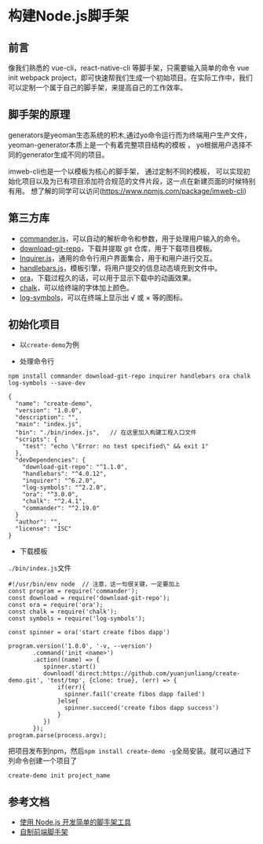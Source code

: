 # 构建Node.js脚手架

## 前言

像我们熟悉的 vue-cli，react-native-cli 等脚手架，只需要输入简单的命令 vue init webpack project，即可快速帮我们生成一个初始项目。在实际工作中，我们可以定制一个属于自己的脚手架，来提高自己的工作效率。

## 脚手架的原理

generators是yeoman生态系统的积木,通过yo命令运行而为终端用户生产文件，yeoman-generator本质上是一个有着完整项目结构的模板 ， yo根据用户选择不同的generator生成不同的项目。

imweb-cli也是一个以模板为核心的脚手架， 通过定制不同的模板， 可以实现初始化项目以及为已有项目添加符合规范的文件片段，这一点在新建页面的时候特别有用。 想了解的同学可以访问(https://www.npmjs.com/package/imweb-cli)

## 第三方库

- [commander.js](https://github.com/tj/commander.js)，可以自动的解析命令和参数，用于处理用户输入的命令。
- [download-git-repo](https://github.com/flipxfx/download-git-repo)，下载并提取 git 仓库，用于下载项目模板。
- [Inquirer.js](https://github.com/SBoudrias/Inquirer.js)，通用的命令行用户界面集合，用于和用户进行交互。
- [handlebars.js](https://github.com/wycats/handlebars.js)，模板引擎，将用户提交的信息动态填充到文件中。
- [ora](https://github.com/sindresorhus/ora)，下载过程久的话，可以用于显示下载中的动画效果。
- [chalk](https://github.com/chalk/chalk)，可以给终端的字体加上颜色。
- [log-symbols](https://github.com/sindresorhus/log-symbols)，可以在终端上显示出 √ 或 × 等的图标。

## 初始化项目

- 以`create-demo`为例

- 处理命令行

```
npm install commander download-git-repo inquirer handlebars ora chalk log-symbols --save-dev
```


```
{
  "name": "create-demo",
  "version": "1.0.0",
  "description": "",
  "main": "index.js",
  "bin": "./bin/index.js",   // 在这里加入构建工程入口文件
  "scripts": {
    "test": "echo \"Error: no test specified\" && exit 1"
  },
  "devDependencies": {
    "download-git-repo": "^1.1.0",
    "handlebars": "^4.0.12",
    "inquirer": "^6.2.0",
    "log-symbols": "^2.2.0",
    "ora": "^3.0.0",
    "chalk": "^2.4.1",
    "commander": "^2.19.0"
  }
  "author": "",
  "license": "ISC"
}
```

- 下载模板

`./bin/index.js`文件

```
#!/usr/bin/env node  // 注意，这一句很关键，一定要加上
const program = require('commander');
const download = require('download-git-repo');
const ora = require('ora');
const chalk = require('chalk');
const symbols = require('log-symbols');

const spinner = ora('start create fibos dapp')

program.version('1.0.0', '-v, --version')
       .command('init <name>')
       .action((name) => {
          spinner.start()
          download('direct:https://github.com/yuanjunliang/create-demo.git', 'test/tmp', {clone: true}, (err) => {
              if(err){
                spinner.fail('create fibos dapp failed')
              }else{
                spinner.succeed('create fibos dapp success')
              }
          })
       });
program.parse(process.argv);
```

把项目发布到npm，然后`npm install create-demo -g`全局安装。就可以通过下列命令创建一个项目了

```
create-demo init project_name
```

## 参考文档

- [使用 Node.js 开发简单的脚手架工具 ](https://github.com/lin-xin/blog/issues/27)
- [自制前端脚手架](http://imweb.io/topic/59ffc48c1f0e50753869bf91)